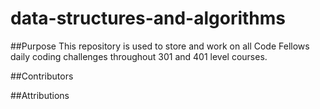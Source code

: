 # data-structures-and-algorithms

##Purpose
This repository is used to store and work on all Code Fellows daily coding challenges throughout 301 and 401 level courses.

##Contributors

##Attributions
